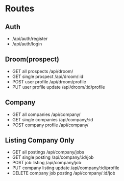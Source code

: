 # Routes

## Auth

- /api/auth/register
- /api/auth/login

## Droom(prospect)

- GET all prospects /api/droom/
- GET single prospect /api/droom/:id
- POST user profile /api/droom/profile
- PUT user profile update /api/droom/:id/profile

## Company

- GET all companies /api/company/
- GET single companies /api/company/:id
- POST company profile /api/company/

## Listing **Company Only**

- GET all postings /api/company/jobs
- GET single posting /api/company/:id/job
- POST job listing /api/company/job
- PUT company listing update /api/company/:id/profile
- DELETE company job posting /api/company/:id/job
